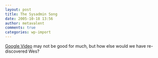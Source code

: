 ```yaml
---
layout: post
title: The Sysadmin Song
date: 2005-10-18 13:56
author: metavalent
comments: true
categories: wp-import
---
```

<a href="https://video.google.com/videoplay?docid=-7193470719293309352">Google Video</a> may not be good for much, but how else would we have re-discovered Wes?
